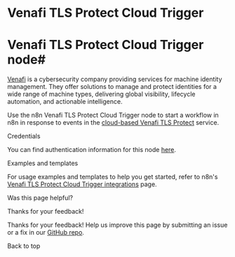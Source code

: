 # Venafi TLS Protect Cloud Trigger

[ ](https://github.com/n8n-io/n8n-docs/edit/main/docs/integrations/builtin/trigger-nodes/n8n-nodes-base.venafitlsprotectcloudtrigger.md "Edit this page")

# Venafi TLS Protect Cloud Trigger node#

[Venafi](https://www.venafi.com/) is a cybersecurity company providing services for machine identity management. They offer solutions to manage and protect identities for a wide range of machine types, delivering global visibility, lifecycle automation, and actionable intelligence.

Use the n8n Venafi TLS Protect Cloud Trigger node to start a workflow in n8n in response to events in the [cloud-based Venafi TLS Protect](https://vaas.venafi.com/) service.

Credentials

You can find authentication information for this node [here](../../credentials/venafitlsprotectcloud/).

Examples and templates

For usage examples and templates to help you get started, refer to n8n's [Venafi TLS Protect Cloud Trigger integrations](https://n8n.io/integrations/venafi-tls-protect-cloud-trigger/) page.

Was this page helpful? 

Thanks for your feedback! 

Thanks for your feedback! Help us improve this page by submitting an issue or a fix in our [GitHub repo](https://github.com/n8n-io/n8n-docs). 

Back to top 
